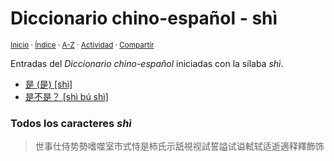 # Diccionario chino-español - shì
<sup>[Inicio](../index.md) · [Índice](../indices/chino-espanol.md) · [A-Z](../indices/alfabetico.md) · [Actividad](../indices/actividad.md) · [Compartir](https://x.com/intent/tweet?text=Entradas%20del%20Diccionario%20chino-espa%C3%B1ol%20iniciadas%20en%20%C2%ABsh%C3%AC%C2%BB.%0A%E2%86%92%20https%3A%2F%2Fjucardus.github.io%2Findices%2Fchino-espanol-shi4.html%0A%0A%23chn_espnl_jucardus%20%23indcs_jucardus%0A%40jucardus)</sup>

Entradas del _Diccionario chino-español_ iniciadas con la sílaba _shì_.

* [是 (是) [shì]](../contenido/s/h/i/shi4-26159.md)
* [是不是？ [shì bú shì]](../contenido/s/h/i/shi4-bu2-shi4.md)

### Todos los caracteres _shì_

> 世事仕侍势勢嗜噬室市式恃是柿氏示舐視视試誓謚试谥軾轼适逝適释釋飾饰
